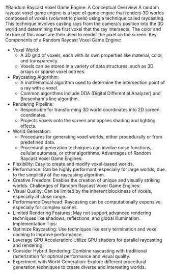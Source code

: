 #Random Raycast Voxel Game Engine: A Conceptual Overview
A random raycast voxel game engine is a type of game engine that renders 3D worlds composed of voxels (volumetric pixels) using a technique called raycasting. This technique involves casting rays from the camera's position into the 3D world and determining the first voxel that the ray intersects. The color and texture of this voxel are then used to render the pixel on the screen.
Key Components of a Random Raycast Voxel Game Engine:
 * Voxel World:
   * A 3D grid of voxels, each with its own properties like material, color, and transparency.
   * Voxels can be stored in a variety of data structures, such as 3D arrays or sparse voxel octrees.
 * Raycasting Algorithm:
   * A mathematical algorithm used to determine the intersection point of a ray with a voxel.
   * Common algorithms include DDA (Digital Differential Analyzer) and Bresenham's line algorithm.
 * Rendering Pipeline:
   * Responsible for transforming 3D world coordinates into 2D screen coordinates.
   * Projects voxels onto the screen and applies shading and lighting effects.
 * World Generation:
   * Procedures for generating voxel worlds, either procedurally or from predefined data.
   * Procedural generation techniques can involve noise functions, cellular automata, or other algorithms.
Advantages of Random Raycast Voxel Game Engines:
 * Flexibility: Easy to create and modify voxel-based worlds.
 * Performance: Can be highly performant, especially for large worlds, due to the simplicity of the raycasting algorithm.
 * Creative Freedom: Enables the creation of unique and visually striking worlds.
Challenges of Random Raycast Voxel Game Engines:
 * Visual Quality: Can be limited by the inherent blockiness of voxels, especially at close range.
 * Performance Overhead: Raycasting can be computationally expensive, especially for complex scenes.
 * Limited Rendering Features: May not support advanced rendering techniques like shadows, reflections, and global illumination.
Implementation Tips:
 * Optimize Raycasting: Use techniques like early termination and voxel caching to improve performance.
 * Leverage GPU Acceleration: Utilize GPU shaders for parallel raycasting and rendering.
 * Consider Hybrid Rendering: Combine raycasting with traditional rasterization for optimal performance and visual quality.
 * Experiment with World Generation: Explore different procedural generation techniques to create diverse and interesting worlds.
